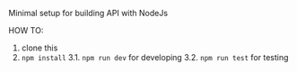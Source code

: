 Minimal setup for building API with NodeJs

HOW TO:
1. clone this
2. `npm install`
3.1. `npm run dev` for developing
3.2. `npm run test` for testing
